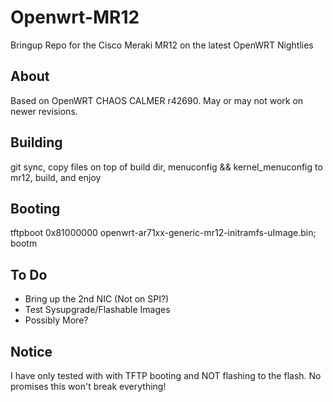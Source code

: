 Openwrt-MR12
============

Bringup Repo for the Cisco Meraki MR12 on the latest OpenWRT Nightlies


About
-----
Based on OpenWRT CHAOS CALMER r42690. May or may not work on newer revisions.

Building
--------
git sync, copy files on top of build dir, menuconfig && kernel_menuconfig to mr12, build, and enjoy

Booting
-------
tftpboot 0x81000000 openwrt-ar71xx-generic-mr12-initramfs-uImage.bin; bootm

To Do
-----
* Bring up the 2nd NIC (Not on SPI?)
* Test Sysupgrade/Flashable Images
* Possibly More?

Notice
------
I have only tested with with TFTP booting and NOT flashing to the flash. No promises this won't break everything!
